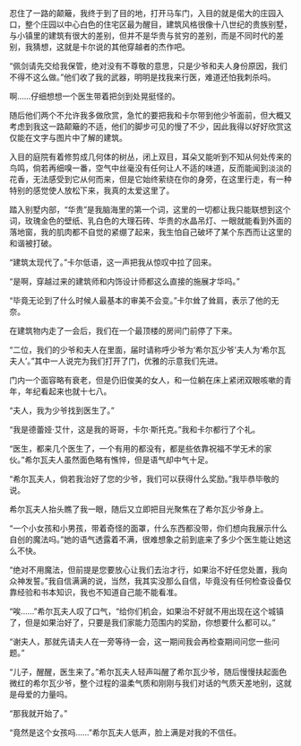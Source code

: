 忍住了一路的颠簸，我终于到了目的地，打开马车门，入目的就是偌大的庄园入口，整个庄园以中心白色的住宅区最为醒目，建筑风格很像十八世纪的贵族别墅，与小镇里的建筑有很大的差别，但并不是华贵与贫穷的差别，而是不同时代的差别，我猜想，这就是卡尔说的其他穿越者的杰作吧。

“佩剑请先交给我保管，绝对没有不尊敬的意思，只是少爷和夫人身份原因，我们不得不这么做。”他们收了我的武器，明明是找我来行医，难道还怕我刺杀吗。

啊……仔细想想一个医生带着把剑到处晃挺怪的。

随后他们两个不允许我多做欣赏，急忙的要把我和卡尔带到他少爷面前，但大概又考虑到我这一路颠簸的不适，他们的脚步可见的慢了不少，因此我得以好好欣赏这仅能在文字与图片中了解的建筑。

入目的庭院有着修剪成几何体的树丛，闭上双目，耳朵又能听到不知从何处传来的鸟鸣，倘若再细嗅一番，空气中丝毫没有任何让人不适的味道，反而能闻到淡淡的花香，无法感受到它从何而来，但是它始终萦绕在你的身旁，在这里行走，有一种特别的感觉使人放松下来，我真的太爱这里了。

踏入别墅内部，“华贵”是我脑海里的第一个词，这里的一切都让我只能联想到这个词，玫瑰金色的壁纸、乳白色的大理石砖、华贵的水晶吊灯、一眼就能看到外面的落地窗，我的肌肉都不自觉的紧绷了起来，我生怕自己破坏了某个东西而让这里的和谐被打破。

“建筑太现代了。”卡尔低语，这一声把我从惊叹中拉了回来。

“是啊，穿越过来的建筑师和内饰设计师都这么直接的施展才华吗。”

“毕竟无论到了什么时候人最基本的审美不会变。”卡尔耸了耸肩，表示了他的无奈。

在建筑物内走了一会后，我们在一个最顶楼的房间门前停了下来。

“二位，我们的少爷和夫人在里面，届时请称呼少爷为‘希尔瓦少爷’夫人为‘希尔瓦夫人’。”其中一人说完为我们打开了门，优雅的示意我们先进。

门内一个面容略有衰老，但是仍旧俊美的女人，和一位躺在床上紧闭双眼咳嗽的青年，年纪看起来也就十七八。

“夫人，我为少爷找到医生了。”

“我是德蕾娅·艾什，这是我的哥哥，卡尔·斯托克。”我和卡尔都行了个礼。

“医生，都来几个医生了，一个有用的都没有，都是些依靠祝福不学无术的家伙。”希尔瓦夫人虽然面色略有憔悴，但是语气却中气十足。

“希尔瓦夫人，倘若我治好了您的少爷，我们可以获得什么奖励。”我毕恭毕敬的说。

希尔瓦夫人抬头瞧了我一眼，随后又立即把目光聚焦在了希尔瓦少爷身上。

“一个小女孩和小男孩，带着奇怪的面罩，什么东西都没带，你们想向我展示什么自创的魔法吗。”她的语气透露着不满，很难想象之前到底来了多少个医生能让她这么不快。

“绝对不用魔法，但前提是您要放心让我们去治才行，如果治不好任您处置，我向众神发誓。”我自信满满的说，当然，我其实没那么自信，毕竟没有任何检查设备仅靠经验和书本知识，我也不知道自己能不能看准。

“唉……”希尔瓦夫人叹了口气，“给你们机会，如果治不好就不用出现在这个城镇了，但是如果治好了，只要是我们家能力范围内的奖励，你想要什么都可以。”

“谢夫人，那就先请夫人在一旁等待一会，这一期间我会再检查期间问您一些问题。”

“儿子，醒醒，医生来了。”希尔瓦夫人轻声叫醒了希尔瓦少爷，随后慢慢扶起面色微红的希尔瓦少爷，整个过程的温柔气质和刚刚与我们对话的气质天差地别，这就是母爱的力量吗。

“那我就开始了。”

“竟然是这个女孩吗……”希尔瓦夫人低声，脸上满是对我的不信任。



